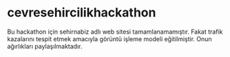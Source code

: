 # cevresehircilikhackathon
Bu hackathon için sehirnabiz adlı web sitesi tamamlanamamıştır. Fakat trafik kazalarını tespit etmek amacıyla görüntü işleme modeli eğitilmiştir. Onun ağırlıkları paylaşılmaktadır.
